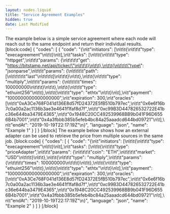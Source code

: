 ```yaml
---
layout: nodes.liquid
title: "Service Agreement Examples"
hidden: true
date: Last Modified
---
```

The example below is a simple service agreement where each node will reach out to the same endpoint and return their individual results.
[block:code]
{
  "codes": [
    {
      "code": "{\n\t\"initiators\": [\n\t\t{\n\t\t\t\"type\": \"execagreement\"\n\t\t}\n\t],\n\t\"tasks\": [\n\t\t{\n\t\t\t\"type\": \"httpget\",\n\t\t\t\"params\": {\n\t\t\t\t\"get\": \"https://bitstamp.net/api/ticker/\"\n\t\t\t}\n\t\t},\n\t\t{\n\t\t\t\"type\": \"jsonparse\",\n\t\t\t\"params\": {\n\t\t\t\t\"path\": [\n\t\t\t\t\t\"last\"\n\t\t\t\t]\n\t\t\t}\n\t\t},\n\t\t{\n\t\t\t\"type\": \"multiply\",\n\t\t\t\"params\": {\n\t\t\t\t\"times\": 100000000\n\t\t\t}\n\t\t},\n\t\t{\n\t\t\t\"type\": \"ethuint256\"\n\t\t},\n\t\t{\n\t\t\t\"type\": \"ethtx\"\n\t\t}\n\t],\n\t\"payment\": \"1000000000000000000\",\n\t\"expiration\": 300,\n\t\"oracles\": [\n\t\t\"0xA3Ce768F041d136E8d57fD24372E5fB510b797ec\",\n\t\t\"0x6e6f16b7c0a00a2ac1136b3ae3e4641f1faf8d7f\",\n\t\t\"0xc99B3D447826532722E41bc36e644ba3479E4365\",\n\t\t\"0x1948C20CC492539968BB9b041F96D6556B4b7001\",\n\t\t\"0x4a3fbbb385b5efeb4bc84a25aaadcd644bd09721\"\n\t],\n\t\"endAt\": \"2019-10-19T22:17:19Z\"\n}",
      "language": "json",
      "name": "Example 1"
    }
  ]
}
[/block]
The example below shows how an external adapter can be used to retrieve the price from multiple sources in the same job.
[block:code]
{
  "codes": [
    {
      "code": "{\n\t\"initiators\": [\n\t\t{\n\t\t\t\"type\": \"execagreement\"\n\t\t}\n\t],\n\t\"tasks\": [\n\t\t{\n\t\t\t\"type\": \"priceAdapter\",\n\t\t\t\"params\": {\n\t\t\t\t\"coin\": \"ETH\",\n\t\t\t\t\"market\": \"USD\"\n\t\t\t}\n\t\t},\n\t\t{\n\t\t\t\"type\": \"multiply\",\n\t\t\t\"params\": {\n\t\t\t\t\"times\": 100000000\n\t\t\t}\n\t\t},\n\t\t{\n\t\t\t\"type\": \"ethuint256\"\n\t\t},\n\t\t{\n\t\t\t\"type\": \"ethtx\"\n\t\t}\n\t],\n\t\"payment\": \"1000000000000000000\",\n\t\"expiration\": 300,\n\t\"oracles\": [\n\t\t\"0xA3Ce768F041d136E8d57fD24372E5fB510b797ec\",\n\t\t\"0x6e6f16b7c0a00a2ac1136b3ae3e4641f1faf8d7f\",\n\t\t\"0xc99B3D447826532722E41bc36e644ba3479E4365\",\n\t\t\"0x1948C20CC492539968BB9b041F96D6556B4b7001\",\n\t\t\"0x4a3fbbb385b5efeb4bc84a25aaadcd644bd09721\"\n\t],\n\t\"endAt\": \"2019-10-19T22:17:19Z\"\n}",
      "language": "json",
      "name": "Example 2"
    }
  ]
}
[/block]